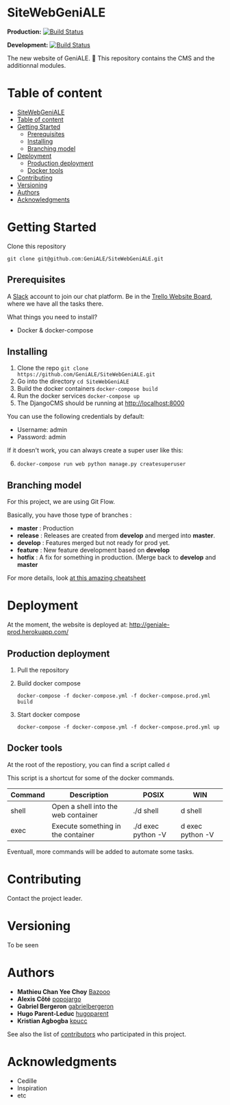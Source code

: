 # SiteWebGeniALE

__Production:__ [![Build Status](https://travis-ci.org/GeniALE/SiteWebGeniALE.svg?branch=master)](https://travis-ci.org/GeniALE/SiteWebGeniALE)

__Development:__ [![Build Status](https://travis-ci.org/GeniALE/SiteWebGeniALE.svg?branch=develop)](https://travis-ci.org/GeniALE/SiteWebGeniALE)

The new website of GeniALE. :beers:
This repository  contains the CMS and the additionnal modules.

# Table of content
- [SiteWebGeniALE](#sitewebgeniale)
- [Table of content](#table-of-content)
- [Getting Started](#getting-started)
  - [Prerequisites](#prerequisites)
  - [Installing](#installing)
  - [Branching model](#branching-model)
- [Deployment](#deployment)
  - [Production deployment](#production-deployment)
  - [Docker tools](#docker-tools)
- [Contributing](#contributing)
- [Versioning](#versioning)
- [Authors](#authors)
- [Acknowledgments](#acknowledgments)

# Getting Started

Clone this repository

```
git clone git@github.com:GeniALE/SiteWebGeniALE.git
```

## Prerequisites

A [Slack](https://slack.com/) account to join our chat platform.
Be in the [Trello Website Board](https://trello.com/b/t7NT6LjO/page-web-g%C3%A9niale), where we have all the tasks there.

What things you need to install?
  - Docker & docker-compose

## Installing

1. Clone the repo `git clone https://github.com/GeniALE/SiteWebGeniALE.git`
2. Go into the directory `cd SiteWebGeniALE`
3. Build the docker containers `docker-compose build`
4. Run the docker services `docker-compose up`
5. The DjangoCMS should be running at [http://localhost:8000](localhost:8000)

You can use the following credentials by default:

- Username: admin
- Password: admin

If it doesn't work, you can always create a super user like this:

6. `docker-compose run web python manage.py createsuperuser`

## Branching model

For this project, we are using Git Flow.

Basically, you have those type of branches :

- **master** : Production
- **release** : Releases are created from **develop** and merged into **master**.
- **develop** : Features merged but not ready for prod yet.
- **feature** : New feature development based on **develop**
- **hotfix** : A fix for something in production. (Merge back to **develop** and **master**

For more details, look [at this amazing cheatsheet](https://danielkummer.github.io/git-flow-cheatsheet/)

# Deployment

At the moment, the website is deployed at: http://geniale-prod.herokuapp.com/

## Production deployment

1. Pull the repository
2. Build docker compose 
    
    `docker-compose -f docker-compose.yml -f docker-compose.prod.yml build`
3. Start docker compose 

    `docker-compose -f docker-compose.yml -f docker-compose.prod.yml up`
    
## Docker tools

At the root of the repostiory, you can find a script called `d` 

This script is a shortcut for some of the docker commands.

| Command | Description                         | POSIX              | WIN              |
|---------|-------------------------------------|--------------------|------------------|
| shell   | Open a shell into the web container | ./d shell          | d shell          |
| exec    | Execute something in the container  | ./d exec python -V | d exec python -V |

Eventuall, more commands will be added to automate some tasks.

# Contributing

Contact the project leader.

# Versioning

To be seen

# Authors

* **Mathieu Chan Yee Choy** [Bazooo](https://github.com/Bazooo)
* **Alexis Côté** [popojargo](https://github.com/popojargo)
* **Gabriel Bergeron** [gabrielbergeron](https://github.com/gabrielbergeron)
* **Hugo Parent-Leduc** [hugoparent](https://github.com/hugoparent)
* **Kristian Agbogba** [kpucc](https://github.com/kpucc)

See also the list of [contributors](https://github.com/GeniALE/SiteWebGeniALE/contributors) who participated in this project.

# Acknowledgments

* Cedille
* Inspiration
* etc
